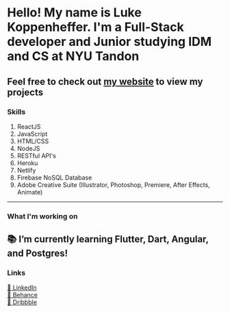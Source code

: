 <!--
**LukeKope/LukeKope** is a ✨ _special_ ✨ repository because its `README.md` (this file) appears on your GitHub profile.

Here are some ideas to get you started:
-->

# Hello! My name is Luke Koppenheffer. I'm a Full-Stack developer and Junior studying IDM and CS at NYU Tandon
## Feel free to check out [my website](https://lukekoppenheffer.myportfolio.com/) to view my projects

### Skills
1. ReactJS
2. JavaScript
3. HTML/CSS
4. NodeJS
5. RESTful API's
6. Heroku
7. Netlify
8. Firebase NoSQL Database
9. Adobe Creative Suite (Illustrator, Photoshop, Premiere, After Effects, Animate)
---
### What I'm working on
📚 I’m currently learning Flutter, Dart, Angular, and Postgres!
---
### Links
[👔 LinkedIn](https://www.linkedin.com/in/luke-koppenheffer/)  
[🎨 Behance](https://www.behance.net/luke_koppenheffer)  
[🏀 Dribbble](https://dribbble.com/luke_koppenheffer)



